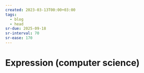 ```yaml
---
created: 2023-03-13T00:00+03:00
tags:
  - blog
  - head
sr-due: 2025-09-18
sr-interval: 70
sr-ease: 170
---
```


# Expression (computer science)

